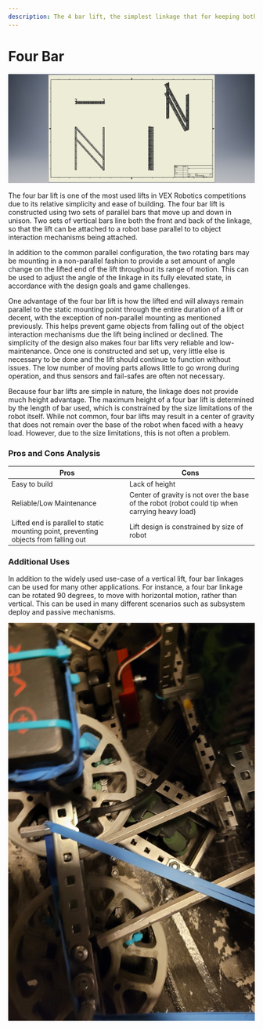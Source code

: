 ```yaml
---
description: The 4 bar lift, the simplest linkage that for keeping both ends parallel.
---
```


# Four Bar

![](../../.gitbook/assets/4barcad.jpg)

The four bar lift is one of the most used lifts in VEX Robotics competitions due to its relative simplicity and ease of building. The four bar lift is constructed using two sets of parallel bars that move up and down in unison. Two sets of vertical bars line both the front and back of the linkage, so that the lift can be attached to a robot base parallel to to object interaction mechanisms being attached.

In addition to the common parallel configuration, the two rotating bars may be mounting in a non-parallel fashion to provide a set amount of angle change on the lifted end of the lift throughout its range of motion. This can be used to adjust the angle of the linkage in its fully elevated state, in accordance with the design goals and game challenges.

One advantage of the four bar lift is how the lifted end will always remain parallel to the static mounting point through the entire duration of a lift or decent, with the exception of non-parallel mounting as mentioned previously. This helps prevent game objects from falling out of the object interaction mechanisms due the lift being inclined or declined. The simplicity of the design also makes four bar lifts very reliable and low-maintenance. Once one is constructed and set up, very little else is necessary to be done and the lift should continue to function without issues. The low number of moving parts allows little to go wrong during operation, and thus sensors and fail-safes are often not necessary.

Because four bar lifts are simple in nature, the linkage does not provide much height advantage. The maximum height of a four bar lift is determined by the length of bar used, which is constrained by the size limitations of the robot itself. While not common, four bar lifts may result in a center of gravity that does not remain over the base of the robot when faced with a heavy load. However, due to the size limitations, this is not often a problem.

### Pros and Cons Analysis

| Pros                                                                                 | Cons                                                                                           |
| ------------------------------------------------------------------------------------ | ---------------------------------------------------------------------------------------------- |
| Easy to build                                                                        | Lack of height                                                                                 |
| Reliable/Low Maintenance                                                             | Center of gravity is not over the base of the robot (robot could tip when carrying heavy load) |
| Lifted end is parallel to static mounting point, preventing objects from falling out | Lift design is constrained by size of robot                                                    |

### Additional Uses

In addition to the widely used use-case of a vertical lift, four bar linkages can be used for many other applications. For instance, a four bar linkage can be rotated 90 degrees, to move with horizontal motion, rather than vertical. This can be used in many different scenarios such as subsystem deploy and passive mechanisms.

![Four bar linkage used for intake deploy (95E Change Up 2021)](../../.gitbook/assets/4bi.jpg)
